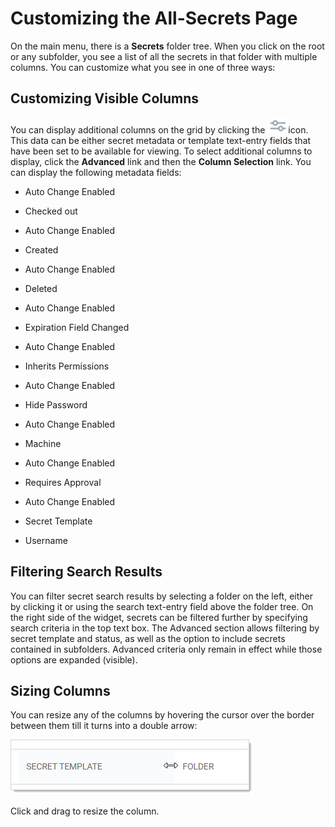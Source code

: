 [title]: # (Customizing the All-Secrets Page)
[tags]: # (Secret)
[priority]: # (1000)

# Customizing the All-Secrets Page

On the main menu, there is a **Secrets** folder tree. When you click on the root or any subfolder, you see a list of all the secrets in that folder with multiple columns. You can customize what you see in one of three ways:

## Customizing Visible Columns

You can display additional columns on the grid by clicking the ![1567717023376](images/1567717023376.png)icon. This data can be either secret metadata or template text-entry fields that have been set to be available for viewing. To select additional columns to display, click the **Advanced** link and then the **Column Selection** link. You can display the following metadata fields:

- Auto Change Enabled

- Checked out

- Auto Change Enabled

- Created

- Auto Change Enabled

- Deleted

- Auto Change Enabled

- Expiration Field Changed

- Auto Change Enabled

- Inherits Permissions

- Auto Change Enabled

- Hide Password

- Auto Change Enabled

- Machine

- Auto Change Enabled

- Requires Approval

- Auto Change Enabled

- Secret Template

- Username

## Filtering Search Results

You can filter secret search results by selecting a folder on the left, either by clicking it or using the search text-entry field above the folder tree. On the right side of the widget, secrets can be filtered further by specifying search criteria in the top text box. The Advanced section allows filtering by secret template and status, as well as the option to include secrets contained in subfolders. Advanced criteria only remain in effect while those options are expanded (visible).

## Sizing Columns

You can resize any of the columns by hovering the cursor over the border between them till it turns into a double arrow:

![1567716341386](images/1567716341386.png)

Click and drag to resize the column.

